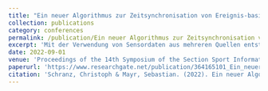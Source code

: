 ```yaml
---
title: "Ein neuer Algorithmus zur Zeitsynchronisation von Ereignis-basierten Zeitreihendaten als Alternative zur Kreuzkorrelation"
collection: publications
category: conferences
permalink: /publication/Ein neuer Algorithmus zur Zeitsynchronisation von Ereignis-basierten Zeitreihendaten als Alternative zur Kreuzkorrelation.md
excerpt: 'Mit der Verwendung von Sensordaten aus mehreren Quellen entsteht oft die Notwendigkeit einer Synchronisierung der entstandenen Messreihen. Ein Standardverfahren dazu ist die Kreuzkorrelation, die jedoch übereinstimmende Zeitstempel voraussetzt und empfindlich gegenüber Ausreißern reagiert. In diesem Paper wird daher ein alternativer Algorithmus für die Synchronisierung von Ereignis-basierten Zeitreihendaten vorgestellt.'
date: 2022-09-01
venue: 'Proceedings of the 14th Symposium of the Section Sport Informatics and Engineering of the German Society of Sport Science (dvs)'
paperurl: 'https://www.researchgate.net/publication/364165101_Ein_neuer_Algorithmus_zur_Zeitsynchronisierung_von_Ereignis-_basierten_Zeitreihendaten_als_Alternative_zur_Kreuzkorrelation'
citation: 'Schranz, Christoph & Mayr, Sebastian. (2022). Ein neuer Algorithmus zur Zeitsynchronisierung von Ereignis- basierten Zeitreihendaten als Alternative zur Kreuzkorrelation. 10.5281/zenodo.7370958. '
---
```



